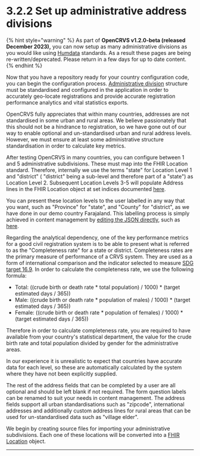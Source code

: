 # 3.2.2 Set up administrative address divisions

{% hint style="warning" %}
As part of **OpenCRVS v1.2.0-beta (released December 2023),** you can now setup as many administrative divisions as you would like using [Humdata](https://data.humdata.org/) standards.  As a result these pages are being re-written/deprecated.  Please return in a few days for up to date content. &#x20;
{% endhint %}

Now that you have a repository ready for your country configuration code, you can begin the configuration process.  [Administrative division](https://en.wikipedia.org/wiki/Administrative\_division) structure must be standardised and configured in the application in order to accurately geo-locate registrations and provide accurate registration performance analytics and vital statistics exports. &#x20;

OpenCRVS fully appreciates that within many countries, addresses are not standardised in some urban and rural areas.  We believe passionately that this should not be a hindrance to registration, so we have gone out of our way to enable optional and un-standardised urban and rural address levels. However, we must ensure at least some administrative structure standardisation in order to calculate key metrics. &#x20;

After testing OpenCRVS in many countries, you can configure between 1 and 5 administrative subdivisions.  These must map into the FHIR Location standard.  Therefore, internally we use the terms "state" for Location Level 1 and "district" ( "district" being a sub-level and therefore part of a "state") as Location Level 2.  Subsequent Location Levels 3-5 will populate Address lines in the FHIR Location object at set indices documented [here](https://github.com/opencrvs/opencrvs-core/tree/develop/packages/client/src/forms/configuration).

You can present these location levels to the user labelled in any way that you want, such as "Province" for "state", and "County" for "district", as we have done in our demo country Farajaland.  This labelling process is simply achieved in content management by [editing the JSON directly](https://github.com/opencrvs/opencrvs-farajaland/blob/develop/src/features/languages/content/client/client.json), such as [here](https://github.com/opencrvs/opencrvs-farajaland/blob/28ccbbceb1b1fa7b8323af71701f35beff38d372/src/features/languages/content/client/client.json#L1218).

Regarding the analytical dependency, one of the key performance metrics for a good civil registration system is to be able to present what is referred to as the "Completeness rate" for a state or district.  Completeness rates are the primary measure of performance of a CRVS system. They are used as a form of international comparison and the indicator selected to measure [SDG target 16.9](https://unstats.un.org/sdgs/metadata/?Text=\&Goal=16\&Target=16.9).  In order to calculate the completeness rate, we use the following formula:

* Total: ((crude birth or death rate \* total population) / 1000) \* (target estimated days / 365))
* Male: ((crude birth or death rate \* population of males) / 1000) \* (target estimated days / 365))
* Female: ((crude birth or death rate \* population of females) / 1000) \* (target estimated days / 365))

Therefore in order to calculate completeness rate, you are required to have available from your country's statistical department, the value for the crude birth rate and total population divided by gender for the administrative areas. &#x20;

In our experience it is unrealistic to expect that countries have accurate data for each level, so these are automatically calculated by the system where they have not been explicitly supplied.

The rest of the address fields that can be completed by a user are all optional and should be left blank if not required.  The form question labels can be renamed to suit your needs in content management.  The address fields support all urban standardisations such as "zipcode", international addresses and additionally custom address lines for rural areas that can be used for un-standardised data such as "village elder".

We begin by creating source files for importing your administrative subdivisions.  Each one of these locations will be converted into a [FHIR Location](https://build.fhir.org/location.html) object.

****
